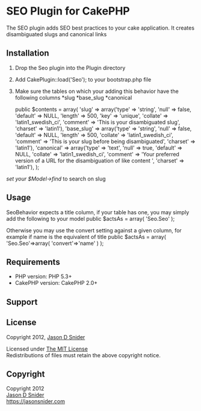 # SEO Plugin for CakePHP #

The SEO plugin adds SEO best practices to your cake application. It creates disambiguated slugs and canonical links

## Installation ## 

1. Drop the Seo plugin into the Plugin directory
2. Add CakePlugin::load('Seo'); to your bootstrap.php file
3. Make sure the tables on which your adding this behavior have the following columns
*slug
*base_slug
*canonical

    public $contents = array(
    'slug' => array('type' => 'string', 'null' => false, 'default' => NULL, 'length' => 500, 'key' => 'unique', 'collate' => 'latin1_swedish_ci', 'comment' => 'This is your disambiguated slug', 'charset' => 'latin1'),
    'base_slug' => array('type' => 'string', 'null' => false, 'default' => NULL, 'length' => 500, 'collate' => 'latin1_swedish_ci', 'comment' => 'This is your slug before being disambiguated', 'charset' => 'latin1'),
    'canonical' => array('type' => 'text', 'null' => true, 'default' => NULL, 'collate' => 'latin1_swedish_ci', 'comment' => 'Your preferred version of a URL for the disambiguation of like content ', 'charset' => 'latin1'),
    );

*set your $Model->find* to search on slug

## Usage ##
SeoBehavior expects a title column, if your table has one, you may simply add the following to your model
    public $actsAs = array(
    'Seo.Seo'
    );

Otherwise you may use the convert setting against a given column, for example if name is the equivalent of title
    public $actsAs = array(
        'Seo.Seo'=>array(
            'convert'=>'name'
        )
    );

## Requirements ##

* PHP version: PHP 5.3+
* CakePHP version: CakePHP 2.0+

## Support ##


## License ##

Copyright 2012, [Jason D Snider](https://jasonsnider.com)

Licensed under [The MIT License](http://www.opensource.org/licenses/mit-license.php)<br/>
Redistributions of files must retain the above copyright notice.

## Copyright ###

Copyright 2012<br/>
[Jason D Snider](https://root@jasonsnider.com)<br/>
https://jasonsnider.com<br/>
